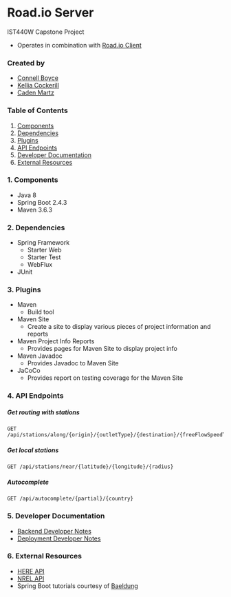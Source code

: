 # Road.io Server
IST440W Capstone Project
- Operates in combination with [Road.io Client](https://github.com/connellboyce/road.io-client)

### Created by
- [Connell Boyce](https://github.com/connellboyce)
- [Kellia Cockerill](https://github.com/kelliacockerill)
- [Caden Martz](https://github.com/CadenRM)

### Table of Contents
1. [Components](#1-components)
2. [Dependencies](#2-dependencies)
3. [Plugins](#3-plugins)
4. [API Endpoints](#4-api-endpoints)
5. [Developer Documentation](#5-developer-documentation)
6. [External Resources](#6-external-resources)

### **1**. Components
- Java 8
- Spring Boot 2.4.3
- Maven 3.6.3

### **2**. Dependencies
- Spring Framework
    - Starter Web
    - Starter Test
    - WebFlux
- JUnit
    
### **3**. Plugins
- Maven
    - Build tool
- Maven Site
    - Create a site to display various pieces of project information and reports
- Maven Project Info Reports
    - Provides pages for Maven Site to display project info
- Maven Javadoc
    - Provides Javadoc to Maven Site
- JaCoCo
    - Provides report on testing coverage for the Maven Site
    
### **4**. API Endpoints
##### Get routing with stations 
```http request
GET /api/stations/along/{origin}/{outletType}/{destination}/{freeFlowSpeedTable}/{initialCharge}/{maxCharge}/{chargingCurve}/{maxChargeAfterChargingStation}
```
##### Get local stations
```http request
GET /api/stations/near/{latitude}/{longitude}/{radius}
```

##### Autocomplete
```http request
GET /api/autocomplete/{partial}/{country}
```

### **5**. Developer Documentation
- [Backend Developer Notes](documentation/BACKEND.md)
- [Deployment Developer Notes](documentation/DEPLOYMENT.md)

### **6**. External Resources
- [HERE API](https://developer.here.com/documentation/geocoding-search-api/api-reference-swagger.html)
- [NREL API](https://developer.nrel.gov/)
- Spring Boot tutorials courtesy of [Baeldung](https://www.baeldung.com/)
